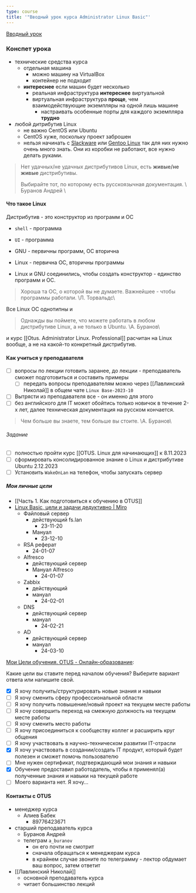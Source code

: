 ```yaml
---
type: course
title: '"Вводный урок курса Administrator Linux Basic"'
---
```


[Вводный урок](https://otus.ru/learning/261941/#)
### Конспет урока

- технические средства курса
	- отдельная машина
		- можно машину на VirtualBox
		- контейнер не подходит
	- **интереснее** если машин будет несколько
		- реальная инфраструктура **интереснее** виртуальной
		- виртуальная инфраструктура **проще**, чем взаимодействующие экземпляры на одной лишь машине
			- настраивать особенные порты для каждого экземпляра **трудно**
- любой дитрибутив Linux
	- не важно CentOS или Ubuntu
	- CentOS хуже, поскольку проект заброшен
	- нельзя начинать с [Slackware](https://ru.wikipedia.org/wiki/Slackware) или [Gentoo Linux](https://ru.wikipedia.org/wiki/Gentoo_Linux) так для них нужно очень много знать. Они из коробки не работают, все нужно делать руками.

>Нет удачных/не удачных дистрибутивов Linux, есть **живые/не живые** дистрибутивы.
>
>Выбирайте тот, по которому есть русскоязычная документация.
>\\ Буранов Андрей \\

#### Что такое Linux
Дистрибутив - это конструктор из программ и ОС
- `shell` - программа
- `UI` - программа

- GNU - первичны программ, ОС вторична
- Linux - первична ОС, вторичны программы
- Linux и GNU соединились, чтобы создать конструктор - единство программ и ОС.

>Хороша та ОС, о которой вы не думаете. Важнейшее - чтобы программы работали.
>\\Л. Торвальдс\\

Все Linux ОС однотипны и

>Однажды вы поймете, что можете работать в любом дистрибутиве Linux, а не только в Ubuntu.
>\\А. Буранов\\

и курс [[Otus. Administrator Linux. Professional]] расчитан на Linux вообще, а не на какой-то конкретный дистрибутив.

#### Как учиться у преподавателя
- [ ] вопросы по лекции готовить заранее, до лекции - преподаватель сможет подготовиться и составить примеры
	- [ ] передать вопросы преподавателям можно через [[Лавлинский Николай]] в общем чате `Linux Base-2023-10`
- [ ] Вытрясти из преподавателя все - он именно для этого
- [ ] без английского для IT может обойтись только новичок в течение 2-х лет, далее техническая документация на русском кончается. 

>Чем больше вы знаете, тем больше вы стоите.
>\\А. Буранов\\
###### Задание
- [ ] полностью пройти курс [[OTUS. Linux для начинающих]] к 8.11.2023
- [ ] сформировать консолидированное знание о Linux и дистрибутиве Ubuntu 2.12.2023
- [ ] Установить `WakeOnLan` на телефон, чтобы запускать сервер
##### Мои личные цели
- [[Часть 1. Как подготовиться к обучению в OTUS]]
- [Linux Basic, цели и задачи дедуктивно | Miro ](https://miro.com/app/board/uXjVNVj8Pzc=/)
	- Файловый сервер
		- действующий fs.lan
			- 23-11-20
		- Мануал
			- 23-12-10
	- RSA реферат
		- 24-01-07
	- Alfresco
		- действующий сервер
		- Мануал Alfresco
			- 24-01-07
	- Zabbix
		- действующий
		- мануал
			- 24-02-01
	- DNS
		- действующий сервер
		- мануал
			- 24-02-21
	- AD
		- действующий сервер
		- мануал
			- 24-03-10

[Мои Цели обучения. OTUS - Онлайн-образование](https://otus.ru/lk/biography/education_goals/):

Какие цели вы ставите перед началом обучения? Выберите вариант ответа или напишите свой.

- [x] Я хочу получить/структурировать новые знания и навыки
- [ ] Я хочу сменить сферу профессиональной области
- [ ] Я хочу получить повышение/новый проект на текущем месте работы
- [ ] Я хочу совершить переход на смежную должность на текущем месте работы
- [ ] Я хочу сменить место работы
- [ ] Я хочу присоединиться к сообществу коллег и расширить круг общения
- [ ] Я хочу участвовать в научно-техническом развитии IT-отрасли
- [x] Я хочу участвовать в создании/создать IT продукт, который будет полезен и сможет помочь пользователю
- [ ] Мне нужен сертификат, подтверждающий мои знания и навыки
- [x] Обучение предоставил работодатель, чтобы я применял(а) полученные знания и навыки на текущей работе
- [ ] Моего варианта нет. Я хочу...
#### Контакты с OTUS
- менеджер курса
	- Алиев Бабек 
		- 89776423671
- старший преподаватель курса
	- Буранов Андрей
	- телеграм `a_buranov`
		- он его почти не смотрит
		- сначала обращаться к менеджерам курса
		- в крайнем случае звоните по телеграмму - лектор обдумает ваш вопрос, затем ответит
- [[Лавлинский Николай]]
	- основной преподаватель курса
	- читает большинство лекций